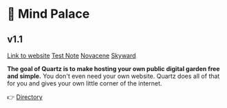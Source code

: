 # 🌱 Mind Palace
## v1.1

[Link to website](https://karthisrinivasan.github.io)
[Test Note](moc/GM.md)
[Novacene](Books/Novacene.md)
[Skyward](Books/Skyward_Series.md)


**The goal of Quartz is to make hosting your own public digital garden free and simple.** You don't even need your own website. Quartz does all of that for you and gives your own little corner of the internet.

👉  [Directory](moc/directory.md)
